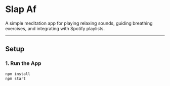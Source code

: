 # **Slap Af**

A simple meditation app for playing relaxing sounds, guiding breathing exercises, and integrating with Spotify playlists.

---

## **Setup**

### 1. Run the App
  ```bash
  npm install
  npm start
